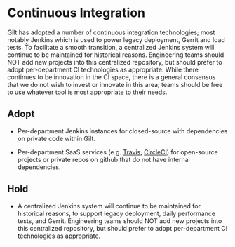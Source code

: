 # Continuous Integration

Gilt has adopted a number of continuous integration technologies; most notably Jenkins which is used to power legacy deployment, Gerrit and load tests. To facilitate a smooth transition, a centralized Jenkins system will continue to be maintained for historical reasons. Engineering teams should NOT add new projects into this centralized repository, but should prefer to adopt per-department CI technologies as appropriate. While there continues to be innovation in the CI space, there is a general consensus that we do not wish to invest or innovate in this area; teams should be free to use whatever tool is most appropriate to their needs.

## Adopt
  - Per-department Jenkins instances for closed-source with dependencies on private code within Gilt.

  - Per-department SaaS services (e.g. [Travis](https://travis-ci.org), [CircleCI](https://circleci.com)) for open-source projects or private repos on github that do not have internal dependencies.

## Hold

  - A centralized Jenkins system will continue to be maintained for historical reasons, to support legacy deployment, daily performance tests, and Gerrit. Engineering teams should NOT add new projects into this centralized repository, but should prefer to adopt per-department CI technologies as appropriate.
